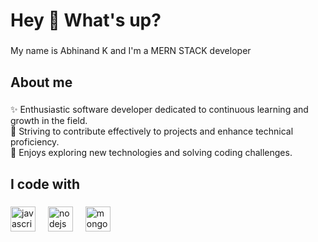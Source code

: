 <h1 align="left">Hey 👋 What's up?</h1>

###

<p align="left">My name is Abhinand K and I'm a MERN STACK developer </p>

###

<h2 align="left">About me</h2>

###

<p align="left">✨ Enthusiastic software developer dedicated to continuous learning and growth in the field.<br>
🎯 Striving to contribute effectively to projects and enhance technical proficiency.<br>
🎲 Enjoys exploring new technologies and solving coding challenges.</p>

###

<h2 align="left">I code with</h2>

###

<div align="left">
  <img src="https://cdn.jsdelivr.net/gh/devicons/devicon/icons/javascript/javascript-original.svg" height="40" alt="javascript logo"  />
  <img width="12" />
  <img src="https://cdn.jsdelivr.net/gh/devicons/devicon/icons/nodejs/nodejs-original.svg" height="40" alt="nodejs logo"  />
  <img width="12" />
  <img src="https://cdn.jsdelivr.net/gh/devicons/devicon/icons/mongodb/mongodb-original.svg" height="40" alt="mongodb logo"  />
</div>

###

